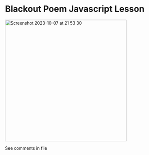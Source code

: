 # Blackout Poem Javascript Lesson

<img width="400" alt="Screenshot 2023-10-07 at 21 53 30" src="https://git.arts.ac.uk/storage/user/785/files/8a962691-8855-4eb1-b7bd-0e844c8d9ebf">

See comments in file

